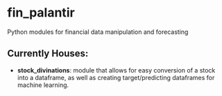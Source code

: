 # fin_palantir
Python modules for financial data manipulation and forecasting

## Currently Houses:
- **stock_divinations**: module that allows for easy conversion of a stock into a dataframe, as well as creating target/predicting dataframes for machine learning.
